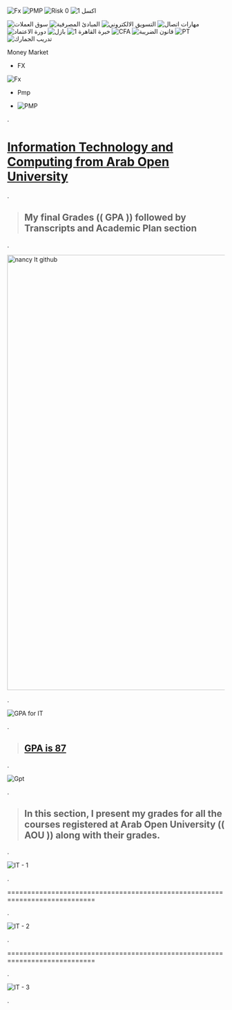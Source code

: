 
![Fx](https://github.com/nancyalaswad90/nancyalaswad90/assets/36210723/421f5098-ba56-42d1-bb88-7585dc78a228)
![PMP](https://github.com/nancyalaswad90/nancyalaswad90/assets/36210723/637dcb5c-75d4-4170-beb0-f0653aa75ae6)
![Risk 0](https://github.com/nancyalaswad90/nancyalaswad90/assets/36210723/5aeea622-69a6-4fba-b8d3-7f2d27bc89d7)
![اكسل 1](https://github.com/nancyalaswad90/nancyalaswad90/assets/36210723/fccbd8b0-799c-43c8-9228-ca2ce87e671e)





![سوق العملات](https://github.com/nancyalaswad90/nancyalaswad90/assets/36210723/ea2a3217-a757-40ec-ad78-32e393dc6d27)
![المبادئ المصرفية](https://github.com/nancyalaswad90/nancyalaswad90/assets/36210723/f5952fc4-535b-442a-851f-781ddc461ac0)
![التسويق الالكتروني](https://github.com/nancyalaswad90/nancyalaswad90/assets/36210723/6266dd20-5084-40e8-beb6-bdb417b5df1d)
![مهارات اتصال](https://github.com/nancyalaswad90/nancyalaswad90/assets/36210723/f169020f-096b-4b6d-a283-c60f3478333a)
![دورة الاعتماد](https://github.com/nancyalaswad90/nancyalaswad90/assets/36210723/24ee0d23-77c4-4c49-994d-6717401e2af0)
![بازل ](https://github.com/nancyalaswad90/nancyalaswad90/assets/36210723/37e2c0ba-6189-432c-a273-ff5059f4ce6c)
![خبرة القاهرة 1](https://github.com/nancyalaswad90/nancyalaswad90/assets/36210723/c3779b80-0d19-47e2-874f-e47cccc26f9c)
![CFA](https://github.com/nancyalaswad90/nancyalaswad90/assets/36210723/62fb8b70-750c-4b43-8b48-26743ffcae67)
![قانون الضريبة](https://github.com/nancyalaswad90/nancyalaswad90/assets/36210723/43d3b968-4bb2-4da7-9d5a-8dac1d1e85fd)
![PT](https://github.com/nancyalaswad90/nancyalaswad90/assets/36210723/41fd8807-f145-4c03-8e53-0b63cf1948fb)
![تدريب الجمارك ](https://github.com/nancyalaswad90/nancyalaswad90/assets/36210723/06895c3e-39fa-4a9d-8bcb-a64730202d14)

Money Market


- FX
  
![Fx](https://github.com/nancyalaswad90/nancyalaswad90/assets/36210723/fd57572f-a605-4cfc-88ca-1f6e99e8eee3)

  
- Pmp

- ![PMP](https://github.com/nancyalaswad90/nancyalaswad90/assets/36210723/cc6834d5-732f-4e11-914e-66f8ae4930ca)

.


 # [Information Technology and Computing from Arab Open University](https://github.com/nancyalaswad90/nancyalaswad90/files/12479705/CrystalReportViewer1.pdf)

.



> ## My final Grades  (( GPA )) followed by Transcripts and Academic Plan section

.



<img width="1006" alt="nancy It github" src="https://github.com/nancyalaswad90/nancyalaswad90/assets/36210723/f5c9d0f1-384e-4239-bf7a-fb3bc315f9d0">


.


![GPA for IT](https://github.com/nancyalaswad90/nancyalaswad90/assets/36210723/10baf4d7-82e9-4d81-87b6-df48a35a8455)

.

> ## [GPA is 87 ](https://gpacalculator.net/gpa-scale/3-2-gpa/)


.

![Gpt](https://github.com/nancyalaswad90/nancyalaswad90/assets/36210723/ff3f9abc-87c5-4ed7-a8ce-6602065ebc55)

.



> ##  In this section, I present my grades for all the courses registered at Arab Open University  (( AOU ))  along with their grades.

.


![IT - 1](https://github.com/nancyalaswad90/nancyalaswad90/assets/36210723/7a82a0d7-d661-4dd3-8400-dc317f7c8d79)



.



============================================================================


.

![IT - 2](https://github.com/nancyalaswad90/nancyalaswad90/assets/36210723/c9e51c39-0b44-4bda-bb17-6d65679ddc18)

.


============================================================================

.


![IT - 3](https://github.com/nancyalaswad90/nancyalaswad90/assets/36210723/557076e7-5ff8-4336-904b-326c46da45cf)



.


